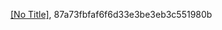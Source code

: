[[No Title]](http://www.reuters.com/article/2011/03/29/us-amazon-idUSTRE72S13H20110329), 87a73fbfaf6f6d33e3be3eb3c551980b  
